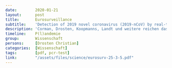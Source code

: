 ```yaml
---
date:        2020-01-21
layout:      post
title:       Eurosurveillance
subtitle:    'Detection of 2019 novel coronavirus (2019-nCoV) by real-time RT-PCR'
description: 'Corman, Drosten, Koopmanns, Landt und weitere reichen das heute hochgradig umstrittene PCR-Testprotokoll zum Nachweis von SARS-CoV-2 bei Eurosurveillance ein.'
timeline:    P(l)andemie
group:       Wissenschaft
persons:     [Drosten Christian]
categories:  [Wissenschaft]
tags:        [pdf, pcr-test]
link:        "/assets/files/science/eurosurv-25-3-5.pdf"
---
```

<object data="{{ page.link }}" style='height:calc(100vh - 400px); width: 100%' type='application/pdf'></object>
